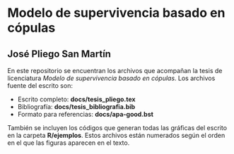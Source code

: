 # Modelo de supervivencia basado en cópulas
## José Pliego San Martín

En este repositorio se encuentran los archivos que acompañan la tesis de licenciatura *Modelo de supervivencia basado en cópulas*. Los archivos fuente del escrito son:
+ Escrito completo: **docs/tesis_pliego.tex**
+ Bibliografía: **docs/tesis_bibliografia.bib**
+ Formato para referencias: **docs/apa-good.bst**

También se incluyen los códigos que generan todas las gráficas del escrito en la carpeta **R/ejemplos**. Estos archivos están numerados según el orden en el que las figuras aparecen en el texto.
